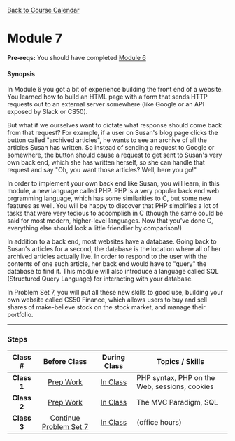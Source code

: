 [Back to Course Calendar](../../..)
# Module 7

**Pre-reqs:** You should have completed [Module 6](../module6)

#### Synopsis 

In Module 6 you got a bit of experience building the front end of a website. You learned how to build an HTML page with a form that sends HTTP requests out to an external server somewhere (like Google or an API exposed by Slack or CS50).

But what if we ourselves want to dictate what response should come back from that request? For example, if a user on Susan's blog page clicks the button called "archived articles", he wants to see an archive of all the articles Susan has written. So instead of sending a request to Google or somewhere, the button should cause a request to get sent to Susan's very own back end, which she has written herself, so she can handle that request and say "Oh, you want those articles? Well, here you go!" 

In order to implement your own back end like Susan, you will learn, in this module, a new language called PHP. PHP is a very popular back end web prgramming language, which has some similarities to C, but some new features as well. You will be happy to discover that PHP simplifies a lot of tasks that were very tedious to accomplish in C (though the same could be said for most modern, higher-level languages. Now that you've done C, everything else should look a little friendlier by comparison!)

In addition to a back end, most websites have a database. Going back to Susan's articles for a second, the database is the location where all of her archived articles actually live. In order to respond to the user with the contents of one such article, her back end would have to "query" the database to find it. This module will also introduce a language called SQL (Structured Query Language) for interacting with your database.

In Problem Set 7, you will put all these new skills to good use, building your own website called CS50 Finance, which allows users to buy and sell shares of make-believe stock on the stock market, and manage their portfolio.

*** 

### Steps

Class # | Before Class | During Class | Topics / Skills
:--------:|:--------------:|:--------------:|----------------
**Class 1** | [Prep Work](./materials/class1-prep) | [In Class](./materials/class1) | PHP syntax, PHP on the Web, sessions, cookies
**Class 2** | [Prep Work](./materials/class2-prep) | [In Class](./materials/class2) | The MVC Paradigm, SQL
**Class 3** | Continue [Problem Set 7](./materials/problem-set) | [In Class](./materials/class3) | (office hours)

